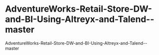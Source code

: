 # AdventureWorks-Retail-Store-DW-and-BI-Using-Altreyx-and-Talend--master
 AdventureWorks-Retail-Store-DW-and-BI-Using-Altreyx-and-Talend--master
